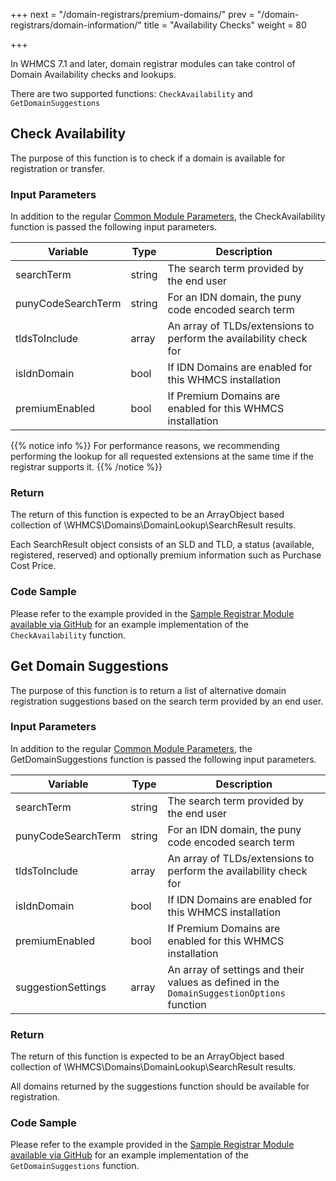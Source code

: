 +++
next = "/domain-registrars/premium-domains/"
prev = "/domain-registrars/domain-information/"
title = "Availability Checks"
weight = 80

+++

In WHMCS 7.1 and later, domain registrar modules can take control of Domain Availability checks and lookups.

There are two supported functions: `CheckAvailability` and `GetDomainSuggestions`

## Check Availability

The purpose of this function is to check if a domain is available for registration or transfer.

### Input Parameters

In addition to the regular [Common Module Parameters](/domain-registrars/module-parameters/), the CheckAvailability function is passed the following input parameters.

| Variable | Type | Description |
| --------- | ----------- | ----------- |
| searchTerm | string | The search term provided by the end user
| punyCodeSearchTerm | string | For an IDN domain, the puny code encoded search term
| tldsToInclude | array | An array of TLDs/extensions to perform the availability check for
| isIdnDomain | bool | If IDN Domains are enabled for this WHMCS installation
| premiumEnabled | bool | If Premium Domains are enabled for this WHMCS installation

{{% notice info %}}
For performance reasons, we recommending performing the lookup for all requested extensions at the same time if the registrar supports it.
{{% /notice %}}

### Return

The return of this function is expected to be an ArrayObject based collection of \WHMCS\Domains\DomainLookup\SearchResult results.

Each SearchResult object consists of an SLD and TLD, a status (available, registered, reserved) and optionally premium information such as Purchase Cost Price.

### Code Sample

Please refer to the example provided in the [Sample Registrar Module available via GitHub](https://github.com/WHMCS/sample-registrar-module) for an example implementation of the `CheckAvailability` function.

## Get Domain Suggestions

The purpose of this function is to return a list of alternative domain registration suggestions based on the search term provided by an end user.

### Input Parameters

In addition to the regular [Common Module Parameters](/domain-registrars/module-parameters/), the GetDomainSuggestions function is passed the following input parameters.

| Variable | Type | Description |
| --------- | ----------- | ----------- |
| searchTerm | string | The search term provided by the end user
| punyCodeSearchTerm | string | For an IDN domain, the puny code encoded search term
| tldsToInclude | array | An array of TLDs/extensions to perform the availability check for
| isIdnDomain | bool | If IDN Domains are enabled for this WHMCS installation
| premiumEnabled | bool | If Premium Domains are enabled for this WHMCS installation
| suggestionSettings | array | An array of settings and their values as defined in the `DomainSuggestionOptions` function

### Return

The return of this function is expected to be an ArrayObject based collection of \WHMCS\Domains\DomainLookup\SearchResult results.

All domains returned by the suggestions function should be available for registration.

### Code Sample

Please refer to the example provided in the [Sample Registrar Module available via GitHub](https://github.com/WHMCS/sample-registrar-module) for an example implementation of the `GetDomainSuggestions` function.

